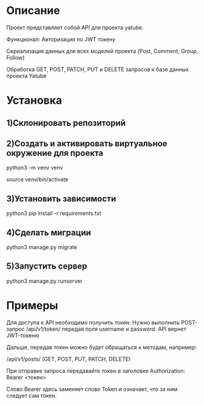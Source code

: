 # Описание

Проект представляет собой API для проекта yatube.

Функционал:
Авторизация по JWT токену

Сериализация данных для всех моделей проекта (Post, Comment, Group, Follow)

Обработка GET, POST, PATCH, PUT и DELETE запросов к базе данных проекта Yatube

# Установка

## 1)Склонировать репозиторий
## 2)Создать и активировать виртуальное окружение для проекта

python3 -m venv venv

source venv/bin/activate

## 3)Установить зависимости
python3 pip install -r requirements.txt

## 4)Сделать миграции
python3 manage.py migrate

## 5)Запустить сервер
python3 manage.py runserver

# Примеры

Для доступа к API необходимо получить токен: 
Нужно выполнить POST-запрос /api/v1/token/ передав поля username и password. API вернет JWT-токеню

Дальше, передав токен можно будет обращаться к методам, например: 

/api/v1/posts/ (GET, POST, PUT, PATCH, DELETE)

При отправке запроса передавайте токен в заголовке Authorization: Bearer <токен>

Слово Bearer здесь заменяет слово Token и означает, что за ним следует сам токен.